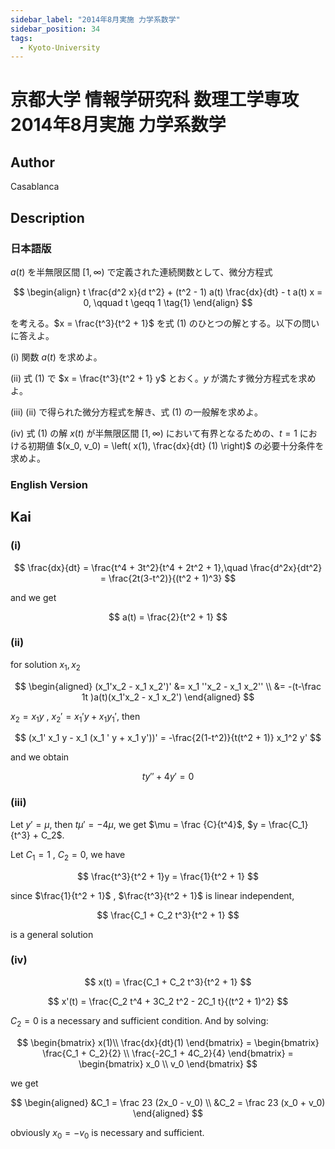 ```yaml
---
sidebar_label: "2014年8月実施 力学系数学"
sidebar_position: 34
tags:
  - Kyoto-University
---
```

# 京都大学 情報学研究科 数理工学専攻 2014年8月実施 力学系数学

## **Author**
Casablanca

## **Description**
### 日本語版
$a(t)$ を半無限区間 $[1, \infty)$ で定義された連続関数として、微分方程式

$$
\begin{align}
t \frac{d^2 x}{d t^2} + (t^2 - 1) a(t) \frac{dx}{dt} - t a(t) x = 0, \qquad t \geqq 1   \tag{1}
\end{align}
$$

を考える。$x = \frac{t^3}{t^2 + 1}$ を式 (1) のひとつの解とする。以下の問いに答えよ。

(i) 関数 $a(t)$ を求めよ。

(ii) 式 (1) で $x = \frac{t^3}{t^2 + 1} y$ とおく。$y$ が満たす微分方程式を求めよ。

(iii) (ii) で得られた微分方程式を解き、式 (1) の一般解を求めよ。

(iv) 式 (1) の解 $x(t)$ が半無限区間 $[1, \infty)$ において有界となるための、$t=1$ における初期値 $(x_0, v_0) = \left( x(1), \frac{dx}{dt} (1) \right)$ の必要十分条件を求めよ。

### English Version


## **Kai**
### (i)

$$
\frac{dx}{dt} = \frac{t^4 + 3t^2}{t^4 + 2t^2 + 1},\quad \frac{d^2x}{dt^2} = \frac{2t(3-t^2)}{(t^2 + 1)^3}
$$

and we get

$$
a(t) = \frac{2}{t^2 + 1}
$$

### (ii)
for solution $x_1, x_2$

$$
\begin{aligned}
    (x_1'x_2 - x_1 x_2')' &= x_1 ''x_2 - x_1 x_2'' \\
    &= -(t-\frac 1t )a(t)(x_1'x_2 - x_1 x_2')
\end{aligned}
$$

$x_2 = x_1 y$ , $x_2 ' = x_1 ' y + x_1 y_1 '$, then

$$
(x_1' x_1 y - x_1 (x_1 ' y + x_1 y'))' = -\frac{2(1-t^2)}{t(t^2 + 1)} x_1^2 y'
$$

and we obtain

$$
ty'' + 4y' = 0
$$

### (iii)
Let $y' = \mu$, then $t\mu ' = -4\mu$, we get $\mu = \frac {C}{t^4}$, $y = \frac{C_1}{t^3} + C_2$.

Let $C_1 = 1$ , $C_2 = 0$, we have

$$
\frac{t^3}{t^2 + 1}y = \frac{1}{t^2 + 1}
$$

since $\frac{1}{t^2 + 1}$ , $\frac{t^3}{t^2 + 1}$ is linear independent,

$$
\frac{C_1 + C_2 t^3}{t^2 + 1}
$$

is a general solution

### (iv)

$$
x(t) = \frac{C_1 + C_2 t^3}{t^2 + 1}
$$

$$
x'(t) = \frac{C_2 t^4 + 3C_2 t^2 - 2C_1 t}{(t^2 + 1)^2}
$$

$C_2 = 0$ is a necessary and sufficient condition.
And by solving:

$$
\begin{bmatrix}
    x(1)\\ \frac{dx}{dt}(1)
\end{bmatrix} = 
\begin{bmatrix}
    \frac{C_1 + C_2}{2} \\
    \frac{-2C_1 + 4C_2}{4}
\end{bmatrix} = 
\begin{bmatrix}
    x_0 \\ v_0
\end{bmatrix}
$$

we get

$$
\begin{aligned} 
    &C_1 = \frac 23 (2x_0 - v_0) \\
    &C_2 = \frac 23 (x_0 + v_0)
\end{aligned}
$$

obviously $x_0 = -v_0$ is necessary and sufficient.
